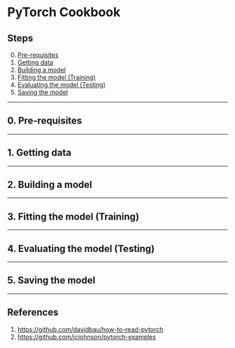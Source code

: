 # PyTorch Cookbook

## Steps
0. [Pre-requisites](#pre)
1. [Getting data](#gd)
2. [Building a model](#bm)
3. [Fitting the model (Training)](#fm)
4. [Evaluating the model (Testing)](#em)
5. [Saving the model](#sm)

-------------------------
<a name="pre"></a>
## 0. Pre-requisites





-------------------------
<a name="gd"></a>
## 1.  Getting data



-------------------------
<a name="bm"></a>
## 2.  Building a model






-------------------------
<a name="fm"></a>
## 3. Fitting the model (Training)








-------------------------
<a name="em"></a>
## 4. Evaluating the model (Testing)









-------------------------
<a name="sm"></a>
## 5. Saving the model






-------------------------
## References
1. https://github.com/davidbau/how-to-read-pytorch
2. https://github.com/jcjohnson/pytorch-examples
